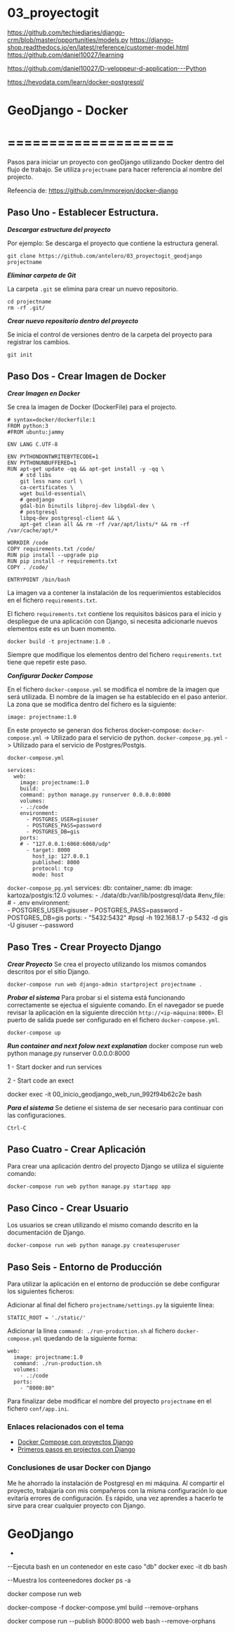 # 03_proyectogit

https://github.com/techiediaries/django-crm/blob/master/opportunities/models.py
https://django-shop.readthedocs.io/en/latest/reference/customer-model.html
https://github.com/daniel10027/learning

https://github.com/daniel10027/D-veloppeur-d-application---Python

https://hevodata.com/learn/docker-postgresql/


# GeoDjango - Docker
# ====================

Pasos para iniciar un proyecto con geoDjango utilizando Docker dentro del flujo de trabajo. Se utiliza `projectname` para hacer referencia al nombre del projecto.

Refeencia de: https://github.com/mmorejon/docker-django

## Paso Uno - Establecer Estructura.

**_Descargar estructura del proyecto_**

Por ejemplo: Se descarga el proyecto que contiene la estructura general.
```
git clone https://github.com/antelero/03_proyectogit_geodjango projectname
```

**_Eliminar carpeta de Git_**

La carpeta `.git` se elimina para crear un nuevo repositorio.

```
cd projectname
rm -rf .git/
```

**_Crear nuevo repositorio dentro del proyecto_**

Se inicia el control de versiones dentro de la carpeta del proyecto para registrar los cambios.

```
git init
```

## Paso Dos - Crear Imagen de Docker

**_Crear Imagen en Docker_**

Se crea la imagen de Docker (DockerFile) para el projecto.
```
# syntax=docker/dockerfile:1
FROM python:3
#FROM ubuntu:jammy

ENV LANG C.UTF-8

ENV PYTHONDONTWRITEBYTECODE=1
ENV PYTHONUNBUFFERED=1
RUN apt-get update -qq && apt-get install -y -qq \
    # std libs
    git less nano curl \
    ca-certificates \
    wget build-essential\    
    # geodjango
    gdal-bin binutils libproj-dev libgdal-dev \
    # postgresql
    libpq-dev postgresql-client && \
    apt-get clean all && rm -rf /var/apt/lists/* && rm -rf /var/cache/apt/*

WORKDIR /code
COPY requirements.txt /code/
RUN pip install --upgrade pip
RUN pip install -r requirements.txt
COPY . /code/

ENTRYPOINT /bin/bash
```

 La imagen va a contener la instalación de los requerimientos establecidos en el fichero `requirements.txt`.

El fichero `requirements.txt` contiene los requisitos básicos para el inicio y despliegue de una aplicación con Django, si necesita adicionarle nuevos elementos este es un buen momento.

```
docker build -t projectname:1.0 .
```

Siempre que modifique los elementos dentro del fichero `requirements.txt` tiene que repetir este paso.


**_Configurar Docker Compose_**

En el fichero `docker-compose.yml` se modifica el nombre de la imagen que será utilizada. El nombre de la imagen se ha establecido en el paso anterior. La zona que se modifica dentro del fichero es la siguiente:
```
image: projectname:1.0
```

En este proyecto se generan dos ficheros docker-compose: 
  `docker-compose.yml`    -> Utilizado para el servicio de python.
  `docker-compose_pg.yml` -> Utilizado para el servicio de Postgres/Postgis.

`docker-compose.yml`
```
services:
  web:
    image: projectname:1.0
    build: .
    command: python manage.py runserver 0.0.0.0:8000    
    volumes:
    - .:/code   
    environment:
      - POSTGRES_USER=gisuser
      - POSTGRES_PASS=password
      - POSTGRES_DB=gis
    ports:
    # - "127.0.0.1:6060:6060/udp"
      - target: 8000
        host_ip: 127.0.0.1
        published: 8000
        protocol: tcp
        mode: host
```

`docker-compose_pg.yml`
services:
  db:
    container_name: db
    image: kartoza/postgis:12.0
    volumes:
      - ./data/db:/var/lib/postgresql/data
    #env_file:
    #     - .env
    environment:    
      - POSTGRES_USER=gisuser
      - POSTGRES_PASS=password
      - POSTGRES_DB=gis
    ports:
      - "5432:5432"
    #psql -h 192.168.1.7 -p 5432 -d gis -U gisuser --password


## Paso Tres - Crear Proyecto Django

**_Crear Proyecto_**
Se crea el proyecto utilizando los mismos comandos descritos por el sitio Django.
```
docker-compose run web django-admin startproject projectname .
```

**_Probar el sistema_**
Para probar si el sistema está funcionando correctamente se ejectua el siguiente comando. En el navegador se puede revisar la aplicación en la siguiente dirección `http://<ip-máquina:8000>`. El puerto de salida puede ser configurado en el fichero `docker-compose.yml`.
```
docker-compose up
```

**_Run container and next folow next explanation_**
docker compose run web python manage.py runserver 0.0.0.0:8000


1 - Start docker and run services

2 - Start code an exect

docker exec -it 00_inicio_geodjango_web_run_992f94b62c2e bash

**_Para el sistema_**
Se detiene el sistema de ser necesario para continuar con las configuraciones.
```
Ctrl-C
```

## Paso Cuatro - Crear Aplicación

Para crear una aplicación dentro del proyecto Django se utiliza el siguiente comando:
```
docker-compose run web python manage.py startapp app
```

## Paso Cinco - Crear Usuario

Los usuarios se crean utilizando el mismo comando descrito en la documentación de Django.
```
docker-compose run web python manage.py createsuperuser
```

## Paso Seis - Entorno de Producción

Para utilizar la aplicación en el entorno de producción se debe configurar los siguientes ficheros:

Adicionar al final del fichero `projectname/settings.py` la siguiente línea:

```
STATIC_ROOT = './static/'
```

Adicionar la línea `command: ./run-production.sh` al fichero `docker-compose.yml` quedando de la siguiente forma:

```
web:
  image: projectname:1.0
  command: ./run-production.sh
  volumes:
    - .:/code
  ports:
    - "8000:80"
```

Para finalizar debe modificar el nombre del proyecto `projectname` en el fichero `conf/app.ini`.

### Enlaces relacionados con el tema

* <a target="_blank" href="https://docs.docker.com/compose/django/">Docker Compose con proyectos Django</a>
* <a target="_blank" href="https://docs.djangoproject.com/es/1.9/intro/tutorial01/">Primeros pasos en projectos con Django</a>


### Conclusiones de usar Docker con Django
Me he ahorrado la instalación de Postgresql en mi máquina.
Al compartir el proyecto, trabajaría con mis compañeros con la misma configuración lo que evitaría errores de configuración.
Es rápido, una vez aprendes a hacerlo te sirve para crear cualquier proyecto con Django.


# GeoDjango
* <a target="_blank" href="https://github.com/makinacorpus/docker-geodjango/blob/master/Dockerfile"></a>


--Ejecuta bash en un contenedor en este caso "db"
docker exec -it db bash

--Muestra los conteenedores
docker ps -a

docker compose run web 

docker-compose -f docker-compose.yml build --remove-orphans

docker compose run --publish 8000:8000 web bash --remove-orphans


